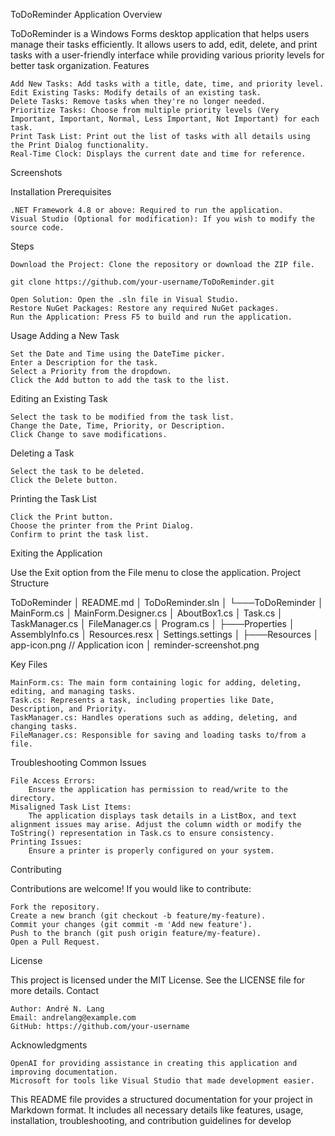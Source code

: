 ToDoReminder Application
Overview

ToDoReminder is a Windows Forms desktop application that helps users manage their tasks efficiently. It allows users to add, edit, delete, and print tasks with a user-friendly interface while providing various priority levels for better task organization.
Features

    Add New Tasks: Add tasks with a title, date, time, and priority level.
    Edit Existing Tasks: Modify details of an existing task.
    Delete Tasks: Remove tasks when they're no longer needed.
    Prioritize Tasks: Choose from multiple priority levels (Very Important, Important, Normal, Less Important, Not Important) for each task.
    Print Task List: Print out the list of tasks with all details using the Print Dialog functionality.
    Real-Time Clock: Displays the current date and time for reference.

Screenshots

Installation
Prerequisites

    .NET Framework 4.8 or above: Required to run the application.
    Visual Studio (Optional for modification): If you wish to modify the source code.

Steps

    Download the Project: Clone the repository or download the ZIP file.

    git clone https://github.com/your-username/ToDoReminder.git

    Open Solution: Open the .sln file in Visual Studio.
    Restore NuGet Packages: Restore any required NuGet packages.
    Run the Application: Press F5 to build and run the application.

Usage
Adding a New Task

    Set the Date and Time using the DateTime picker.
    Enter a Description for the task.
    Select a Priority from the dropdown.
    Click the Add button to add the task to the list.

Editing an Existing Task

    Select the task to be modified from the task list.
    Change the Date, Time, Priority, or Description.
    Click Change to save modifications.

Deleting a Task

    Select the task to be deleted.
    Click the Delete button.

Printing the Task List

    Click the Print button.
    Choose the printer from the Print Dialog.
    Confirm to print the task list.

Exiting the Application

Use the Exit option from the File menu to close the application.
Project Structure

ToDoReminder
│   README.md
│   ToDoReminder.sln
│
└───ToDoReminder
    │   MainForm.cs
    │   MainForm.Designer.cs
    │   AboutBox1.cs
    │   Task.cs
    │   TaskManager.cs
    │   FileManager.cs
    │   Program.cs
    │
    ├───Properties
    │       AssemblyInfo.cs
    │       Resources.resx
    │       Settings.settings
    │
    ├───Resources
    │       app-icon.png       // Application icon
    │       reminder-screenshot.png

Key Files

    MainForm.cs: The main form containing logic for adding, deleting, editing, and managing tasks.
    Task.cs: Represents a task, including properties like Date, Description, and Priority.
    TaskManager.cs: Handles operations such as adding, deleting, and changing tasks.
    FileManager.cs: Responsible for saving and loading tasks to/from a file.

Troubleshooting
Common Issues

    File Access Errors:
        Ensure the application has permission to read/write to the directory.
    Misaligned Task List Items:
        The application displays task details in a ListBox, and text alignment issues may arise. Adjust the column width or modify the ToString() representation in Task.cs to ensure consistency.
    Printing Issues:
        Ensure a printer is properly configured on your system.

Contributing

Contributions are welcome! If you would like to contribute:

    Fork the repository.
    Create a new branch (git checkout -b feature/my-feature).
    Commit your changes (git commit -m 'Add new feature').
    Push to the branch (git push origin feature/my-feature).
    Open a Pull Request.

License

This project is licensed under the MIT License. See the LICENSE file for more details.
Contact

    Author: André N. Lang
    Email: andrelang@example.com
    GitHub: https://github.com/your-username

Acknowledgments

    OpenAI for providing assistance in creating this application and improving documentation.
    Microsoft for tools like Visual Studio that made development easier.

This README file provides a structured documentation for your project in Markdown format. It includes all necessary details like features, usage, installation, troubleshooting, and contribution guidelines for develop
